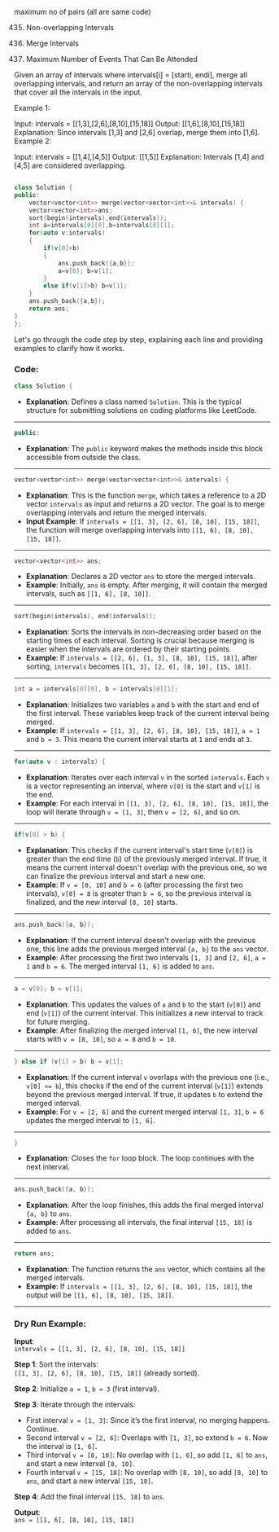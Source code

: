 maximum no of pairs (all are same code)

435. Non-overlapping Intervals

56. Merge Intervals

1353. Maximum Number of Events That Can Be Attended


Given an array of intervals where intervals[i] = [starti, endi], merge all overlapping intervals, and return an array of the non-overlapping intervals that cover all the intervals in the input.

 

Example 1:

Input: intervals = [[1,3],[2,6],[8,10],[15,18]]
Output: [[1,6],[8,10],[15,18]]
Explanation: Since intervals [1,3] and [2,6] overlap, merge them into [1,6].
Example 2:

Input: intervals = [[1,4],[4,5]]
Output: [[1,5]]
Explanation: Intervals [1,4] and [4,5] are considered overlapping.

```cpp

class Solution {
public:
    vector<vector<int>> merge(vector<vector<int>>& intervals) {
    vector<vector<int>>ans;
    sort(begin(intervals),end(intervals));
    int a=intervals[0][0],b=intervals[0][1];
    for(auto v:intervals)
    {
        if(v[0]>b)
        {
            ans.push_back({a,b});
            a=v[0]; b=v[1];
        }
        else if(v[1]>b) b=v[1];
    }
    ans.push_back({a,b});
    return ans;
}
};
```

Let's go through the code step by step, explaining each line and providing examples to clarify how it works.

### Code:

```cpp
class Solution {
```
- **Explanation**: Defines a class named `Solution`. This is the typical structure for submitting solutions on coding platforms like LeetCode.

---

```cpp
public:
```
- **Explanation**: The `public` keyword makes the methods inside this block accessible from outside the class.

---

```cpp
vector<vector<int>> merge(vector<vector<int>>& intervals) {
```
- **Explanation**: This is the function `merge`, which takes a reference to a 2D vector `intervals` as input and returns a 2D vector. The goal is to merge overlapping intervals and return the merged intervals.
- **Input Example**: If `intervals = [[1, 3], [2, 6], [8, 10], [15, 18]]`, the function will merge overlapping intervals into `[[1, 6], [8, 10], [15, 18]]`.

---

```cpp
vector<vector<int>> ans;
```
- **Explanation**: Declares a 2D vector `ans` to store the merged intervals.
- **Example**: Initially, `ans` is empty. After merging, it will contain the merged intervals, such as `[[1, 6], [8, 10]]`.

---

```cpp
sort(begin(intervals), end(intervals));
```
- **Explanation**: Sorts the intervals in non-decreasing order based on the starting times of each interval. Sorting is crucial because merging is easier when the intervals are ordered by their starting points.
- **Example**: If `intervals = [[2, 6], [1, 3], [8, 10], [15, 18]]`, after sorting, `intervals` becomes `[[1, 3], [2, 6], [8, 10], [15, 18]]`.

---

```cpp
int a = intervals[0][0], b = intervals[0][1];
```
- **Explanation**: Initializes two variables `a` and `b` with the start and end of the first interval. These variables keep track of the current interval being merged.
- **Example**: If `intervals = [[1, 3], [2, 6], [8, 10], [15, 18]]`, `a = 1` and `b = 3`. This means the current interval starts at `1` and ends at `3`.

---

```cpp
for(auto v : intervals) {
```
- **Explanation**: Iterates over each interval `v` in the sorted `intervals`. Each `v` is a vector representing an interval, where `v[0]` is the start and `v[1]` is the end.
- **Example**: For each interval in `[[1, 3], [2, 6], [8, 10], [15, 18]]`, the loop will iterate through `v = [1, 3]`, then `v = [2, 6]`, and so on.

---

```cpp
if(v[0] > b) {
```
- **Explanation**: This checks if the current interval's start time (`v[0]`) is greater than the end time (`b`) of the previously merged interval. If true, it means the current interval doesn't overlap with the previous one, so we can finalize the previous interval and start a new one.
- **Example**: If `v = [8, 10]` and `b = 6` (after processing the first two intervals), `v[0] = 8` is greater than `b = 6`, so the previous interval is finalized, and the new interval `[8, 10]` starts.

---

```cpp
ans.push_back({a, b});
```
- **Explanation**: If the current interval doesn't overlap with the previous one, this line adds the previous merged interval `{a, b}` to the `ans` vector.
- **Example**: After processing the first two intervals `[1, 3]` and `[2, 6]`, `a = 1` and `b = 6`. The merged interval `[1, 6]` is added to `ans`.

---

```cpp
a = v[0]; b = v[1];
```
- **Explanation**: This updates the values of `a` and `b` to the start (`v[0]`) and end (`v[1]`) of the current interval. This initializes a new interval to track for future merging.
- **Example**: After finalizing the merged interval `[1, 6]`, the new interval starts with `v = [8, 10]`, so `a = 8` and `b = 10`.

---

```cpp
} else if (v[1] > b) b = v[1];
```
- **Explanation**: If the current interval `v` overlaps with the previous one (i.e., `v[0] <= b`), this checks if the end of the current interval (`v[1]`) extends beyond the previous merged interval. If true, it updates `b` to extend the merged interval.
- **Example**: For `v = [2, 6]` and the current merged interval `[1, 3]`, `b = 6` updates the merged interval to `[1, 6]`.

---

```cpp
}
```
- **Explanation**: Closes the `for` loop block. The loop continues with the next interval.

---

```cpp
ans.push_back({a, b});
```
- **Explanation**: After the loop finishes, this adds the final merged interval `{a, b}` to `ans`.
- **Example**: After processing all intervals, the final interval `[15, 18]` is added to `ans`.

---

```cpp
return ans;
```
- **Explanation**: The function returns the `ans` vector, which contains all the merged intervals.
- **Example**: If `intervals = [[1, 3], [2, 6], [8, 10], [15, 18]]`, the output will be `[[1, 6], [8, 10], [15, 18]]`.

---

### Dry Run Example:

**Input**:  
`intervals = [[1, 3], [2, 6], [8, 10], [15, 18]]`

**Step 1**: Sort the intervals:  
`[[1, 3], [2, 6], [8, 10], [15, 18]]` (already sorted).

**Step 2**: Initialize `a = 1`, `b = 3` (first interval).

**Step 3**: Iterate through the intervals:
- First interval `v = [1, 3]`: Since it’s the first interval, no merging happens. Continue.
- Second interval `v = [2, 6]`: Overlaps with `[1, 3]`, so extend `b = 6`. Now the interval is `[1, 6]`.
- Third interval `v = [8, 10]`: No overlap with `[1, 6]`, so add `[1, 6]` to `ans`, and start a new interval `[8, 10]`.
- Fourth interval `v = [15, 18]`: No overlap with `[8, 10]`, so add `[8, 10]` to `ans`, and start a new interval `[15, 18]`.

**Step 4**: Add the final interval `[15, 18]` to `ans`.

**Output**:  
`ans = [[1, 6], [8, 10], [15, 18]]`
